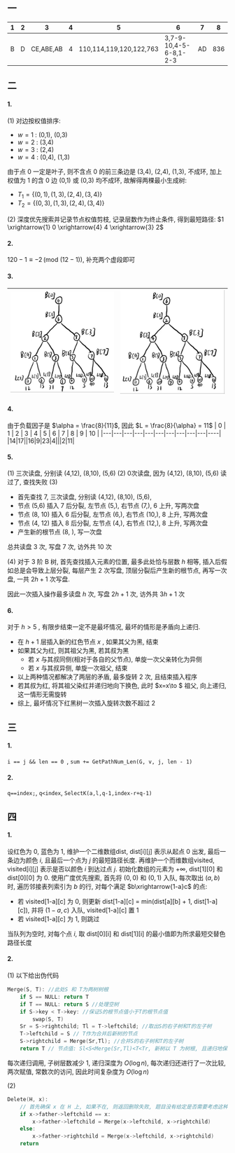 ## 一
|1|2|3|4|5|6|7|8|
|---|---|---|---|---|---|---|---|
|B|D|CE,ABE,AB|4|110,114,119,120,122,763|3,7-9-10,4-5-6-8,1-2-3|AD|836|
## 二
#### 1.
(1) 对边按权值排序:
- $w = 1$ : (0,1), (0,3)
- $w = 2$ : (3,4)
- $w = 3$ : (2,4)
- $w = 4$ : (0,4), (1,3)

由于点 $0$ 一定是叶子, 则不含点 $0$ 的前三条边是 (3,4), (2,4), (1,3), 不成环, 加上权值为 $1$ 的含 $0$ 边 (0,1) 或 (0,3) 均不成环, 故解得两棵最小生成树:
- $T_1 = \{(0,1), (1,3), (2,4), (3,4)\}$
- $T_2 = \{(0,3), (1,3), (2,4), (3,4)\}$

(2) 深度优先搜索并记录节点权值剪枝, 记录层数作为终止条件, 得到最短路径: $1 \xrightarrow{1} 0 \xrightarrow{4} 4 \xrightarrow{3} 2$

#### 2.
$120-1\equiv -2 \,(\text{mod }(12-1))$, 补充两个虚段即可

#### 3.
| ![](../../image/2022-1.jpg) | ![](../../image/2022-2.jpg) |
|-------------------------|-------------------------|

#### 4.
由于负载因子是 $\alpha = \frac{8}{11}$, 因此 $L = \frac{8}{\alpha} = 11$
| 0 | 1 | 2 | 3 | 4 | 5 | 6 | 7 | 8 | 9 | 10 |
|---|---|---|---|---|---|---|---|---|---|----|
|14|17||16|9|23|4|||2|11|

#### 5.
(1) 三次读盘, 分别读 (4,12), (8,10), (5,6)
(2) 0次读盘, 因为 (4,12), (8,10), (5,6) 读过了,  查找失败
(3) 
- 首先查找 7, 三次读盘, 分别读 (4,12), (8,10), (5,6), 
- 节点 (5,6) 插入 7 后分裂, 左节点 (5,\), 右节点 (7,\), 6 上升, 写两次盘
- 节点 (8, 10) 插入 6 后分裂, 左节点 (6,\), 右节点 (10,\), 8 上升, 写两次盘
- 节点 (4, 12) 插入 8 后分裂, 左节点 (4,\), 右节点 (12,\), 8 上升, 写两次盘
- 产生新的根节点 (8, \), 写一次盘

总共读盘 3 次, 写盘 7 次, 访外共 10 次

(4) 对于 3 阶 B 树, 首先查找插入元素的位置, 最多此处恰与层数 $h$ 相等, 插入后假如总是会导致上层分裂, 每层产生 2 次写盘, 顶层分裂后产生新的根节点, 再写一次盘, 一共 $2h+1$ 次写盘.

因此一次插入操作最多读盘 $h$ 次, 写盘 $2h+1$ 次, 访外共 $3h+1$ 次

#### 6. 
对于 $h>5$ , 有限步结束一定不是最坏情况, 最坏的情形是矛盾向上递归.
- 在 $h+1$ 层插入新的红色节点 $x$ , 如果其父为黑, 结束
- 如果其父为红, 则其祖父为黑, 若其叔为黑
  - 若 $x$ 与其叔同侧(相对于各自的父节点), 单旋一次父亲转化为异侧
  - 若 $x$ 与其叔异侧, 单旋一次祖父, 结束
- 以上两种情况都解决了两层的矛盾, 最多旋转 $2$ 次, 且结束插入程序
- 若其叔为红, 将其祖父染红并递归地向下换色, 此时 $x=x\to $ 祖父, 向上递归, 这一情形无需旋转
- 综上, 最坏情况下红黑树一次插入旋转次数不超过 $2$

## 三
#### 1.
```i == j && len == 0 ```, ```sum += GetPathNum_Len(G, v, j, len - 1)```
#### 2.
```q==index;```, ```q<index```, ```SelectK(a,l,q-1,index-r+q-1)``` 

## 四
#### 1.
设红色为 $0$, 蓝色为 $1$,
维护一个二维数组dist, dist[i][j] 表示从起点 $0$ 出发, 最后一条边为颜色 $i$, 且最后一个点为 $j$ 的最短路径长度. 再维护一个而维数组visited, visited[i][j] 表示是否以颜色 $i$ 到达过点 $j$.
初始化数组的元素为 $+\infty$, dist[1][0] 和 dist[0][0] 为 $0$. 
使用广度优先搜索, 首先将 $(0,0)$ 和 $(0,1)$ 入队, 每次取出 $(a,b)$ 时, 遍历邻接表列索引为 $b$ 的行, 对每个满足 $b\xrightarrow{1-a}c$ 的点:
- 若 visited[1-a][c] 为 $0$, 则更新 dist[1-a][c] = min(dist[a][b] + 1, dist[1-a][c]), 并将 $(1-a,c)$ 入队, visited[1-a][c] 置 $1$
- 若 visited[1-a][c] 为 $1$, 则跳过

当队列为空时, 对每个点 $i$, 取 dist[0][i] 和 dist[1][i] 的最小值即为所求最短交替色路径长度

#### 2.
(1)
以下给出伪代码 
```cpp
Merge(S, T): //此处S 和 T为两树树根
    if S == NULL: return T 
    if T == NULL: return S //处理空树
    if S->key < T->key: //保证S的根节点值小于T的根节点值
        swap(S, T)
    Sr = S->rightchild; Tl = T->leftchild; //取出S的右子树和T的左子树
    T->leftchild = S // T作为合并后新树的节点
    S->rightchild = Merge(Sr,Tl); //合并S的右子树和T的左子树
    return T // 节点值: Sl<S<Merge(Sr,Tl)<T<Tr, 新树以 T 为树根, 且递归地保证了树的性质
```
每次递归调用, 子树层数减少 $1$, 递归深度为 $O(\log n)$, 每次递归还进行了一次比较, 两次赋值, 常数次的访问, 因此时间复杂度为 $O(\log n)$

(2)
```cpp
Delete(H, x):
    // 首先确保 x 在 H 上, 如果不在, 则返回删除失败, 题目没有给定是否需要考虑这种情况
    if x->father->leftchild == x:
        x->father->leftchild = Merge(x->leftchild, x->rightchild)
    else:
        x->father->rightchild = Merge(x->leftchild, x->rightchild)
    return
```